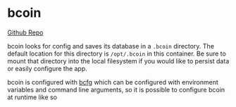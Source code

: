 # bcoin

[Github Repo](https://github.com/bcoin-org/bcoin)

bcoin looks for config and saves its database
in a `.bcoin` directory. The default location
for this directory is `/opt/.bcoin` in this container.
Be sure to mount that directory into the local
filesystem if you would like to persist data or
easily configure the app.

bcoin is configured with [bcfg](https://github.com/bcoin-org/bcfg)
which can be configured with environment variables and
command line arguments, so it is possible to configure
bcoin at runtime like so

